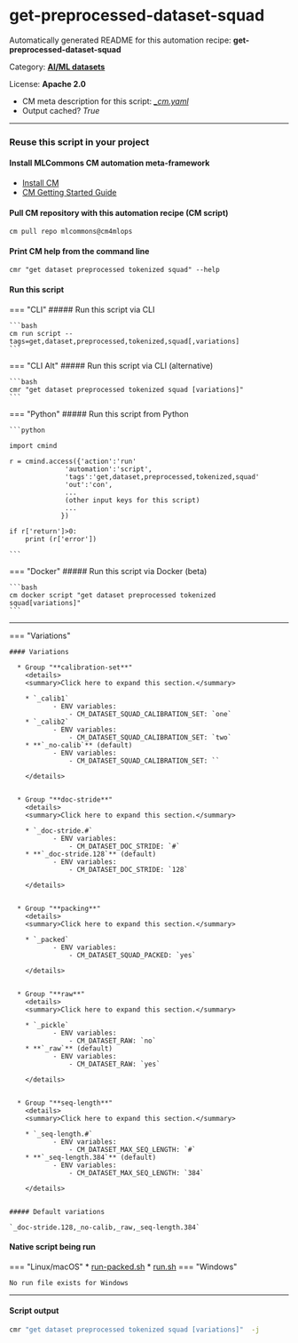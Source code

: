 # get-preprocessed-dataset-squad
Automatically generated README for this automation recipe: **get-preprocessed-dataset-squad**

Category: **[AI/ML datasets](..)**

License: **Apache 2.0**


* CM meta description for this script: *[_cm.yaml](https://github.com/mlcommons/cm4mlops/tree/main/script/get-preprocessed-dataset-squad/_cm.yaml)*
* Output cached? *True*

---
### Reuse this script in your project

#### Install MLCommons CM automation meta-framework

* [Install CM](https://docs.mlcommons.org/ck/install)
* [CM Getting Started Guide](https://docs.mlcommons.org/ck/getting-started/)

#### Pull CM repository with this automation recipe (CM script)

```cm pull repo mlcommons@cm4mlops```

#### Print CM help from the command line

````cmr "get dataset preprocessed tokenized squad" --help````

#### Run this script

=== "CLI"
    ##### Run this script via CLI

    ```bash
    cm run script --tags=get,dataset,preprocessed,tokenized,squad[,variations] 
    ```
=== "CLI Alt"
    ##### Run this script via CLI (alternative)


    ```bash
    cmr "get dataset preprocessed tokenized squad [variations]" 
    ```

=== "Python"
    ##### Run this script from Python


    ```python

    import cmind

    r = cmind.access({'action':'run'
                  'automation':'script',
                  'tags':'get,dataset,preprocessed,tokenized,squad'
                  'out':'con',
                  ...
                  (other input keys for this script)
                  ...
                 })

    if r['return']>0:
        print (r['error'])

    ```


=== "Docker"
    ##### Run this script via Docker (beta)

    ```bash
    cm docker script "get dataset preprocessed tokenized squad[variations]" 
    ```
___

=== "Variations"


    #### Variations

      * Group "**calibration-set**"
        <details>
        <summary>Click here to expand this section.</summary>

        * `_calib1`
               - ENV variables:
                   - CM_DATASET_SQUAD_CALIBRATION_SET: `one`
        * `_calib2`
               - ENV variables:
                   - CM_DATASET_SQUAD_CALIBRATION_SET: `two`
        * **`_no-calib`** (default)
               - ENV variables:
                   - CM_DATASET_SQUAD_CALIBRATION_SET: ``

        </details>


      * Group "**doc-stride**"
        <details>
        <summary>Click here to expand this section.</summary>

        * `_doc-stride.#`
               - ENV variables:
                   - CM_DATASET_DOC_STRIDE: `#`
        * **`_doc-stride.128`** (default)
               - ENV variables:
                   - CM_DATASET_DOC_STRIDE: `128`

        </details>


      * Group "**packing**"
        <details>
        <summary>Click here to expand this section.</summary>

        * `_packed`
               - ENV variables:
                   - CM_DATASET_SQUAD_PACKED: `yes`

        </details>


      * Group "**raw**"
        <details>
        <summary>Click here to expand this section.</summary>

        * `_pickle`
               - ENV variables:
                   - CM_DATASET_RAW: `no`
        * **`_raw`** (default)
               - ENV variables:
                   - CM_DATASET_RAW: `yes`

        </details>


      * Group "**seq-length**"
        <details>
        <summary>Click here to expand this section.</summary>

        * `_seq-length.#`
               - ENV variables:
                   - CM_DATASET_MAX_SEQ_LENGTH: `#`
        * **`_seq-length.384`** (default)
               - ENV variables:
                   - CM_DATASET_MAX_SEQ_LENGTH: `384`

        </details>


    ##### Default variations

    `_doc-stride.128,_no-calib,_raw,_seq-length.384`

#### Native script being run
=== "Linux/macOS"
     * [run-packed.sh](https://github.com/mlcommons/cm4mlops/tree/main/script/get-preprocessed-dataset-squad/run-packed.sh)
     * [run.sh](https://github.com/mlcommons/cm4mlops/tree/main/script/get-preprocessed-dataset-squad/run.sh)
=== "Windows"

    No run file exists for Windows
___
#### Script output
```bash
cmr "get dataset preprocessed tokenized squad [variations]"  -j
```